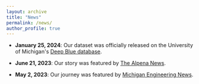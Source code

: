 ```yaml
---
layout: archive
title: "News"
permalink: /news/
author_profile: true
---
```


<!-- bullet points -->
* **January 25, 2024**: Our dataset was officially released on the University of Michigan's [Deep Blue database](https://deepblue.lib.umich.edu/data/concern/data_sets/8623hz41x?locale=en).


* **June 21, 2023**: Our story was featured by [The Alpena News](https://www.thealpenanews.com/news/local-news/2023/06/researchers-deploy-autonomous-vessels-in-thunder-bay/).


* **May 2, 2023**: Our journey was featured by [Michigan Engineering News](https://news.engin.umich.edu/2023/05/building-curious-machines/).
